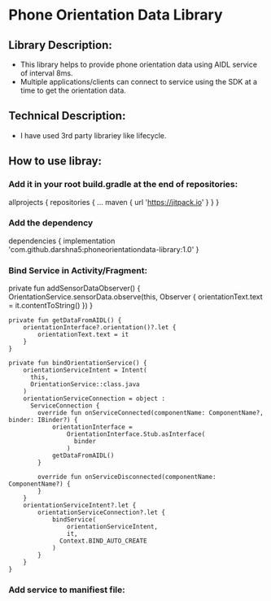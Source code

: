 # Phone Orientation Data Library

## Library Description:
* This library helps to provide phone orientation data using AIDL service of interval 8ms.
* Multiple applications/clients can connect to service using the SDK at a time to get the orientation data.  

## Technical Description:
*	I have used 3rd party librariey like lifecycle.

## How to use libray:
### Add it in your root build.gradle at the end of repositories:
allprojects {
		repositories {
			...
			maven { url 'https://jitpack.io' }
		}
	}
  
### Add the dependency
dependencies {
	implementation 'com.github.darshna5:phoneorientationdata-library:1.0'
	}  

	    
### Bind Service in Activity/Fragment:
 private fun addSensorDataObserver() {
        OrientationService.sensorData.observe(this, Observer {
            orientationText.text = it.contentToString()
        })
    }

    private fun getDataFromAIDL() {
        orientationInterface?.orientation()?.let {
            orientationText.text = it
        }
    }

    private fun bindOrientationService() {
        orientationServiceIntent = Intent(
          this,
          OrientationService::class.java
        )
        orientationServiceConnection = object :
          ServiceConnection {
            override fun onServiceConnected(componentName: ComponentName?, binder: IBinder?) {
                orientationInterface =
                    OrientationInterface.Stub.asInterface(
                      binder
                    )
                getDataFromAIDL()
            }

            override fun onServiceDisconnected(componentName: ComponentName?) {
            }
        }
        orientationServiceIntent?.let {
            orientationServiceConnection?.let {
                bindService(
                    orientationServiceIntent,
                    it,
                  Context.BIND_AUTO_CREATE
                )
            }
        }
    } 
    
### Add service to manifiest file:
 #### <service android:name="com.darshna.phoneorientationlibrary.aidl.OrientationService" android:enabled="true" android:exported="true" />





